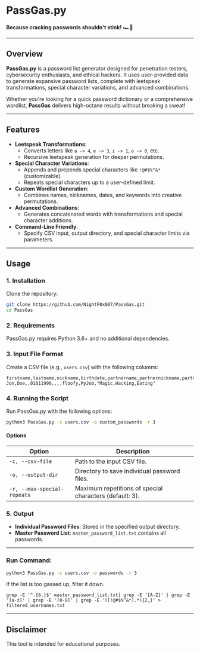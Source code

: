 # **PassGas.py**
**Because cracking passwords shouldn't stink!** 🏎️💨  

---

## **Overview**
**PassGas.py** is a password list generator designed for penetration testers, cybersecurity enthusiasts, and ethical hackers. It uses user-provided data to generate expansive password lists, complete with leetspeak transformations, special character variations, and advanced combinations.

Whether you're looking for a quick password dictionary or a comprehensive wordlist, **PassGas** delivers high-octane results without breaking a sweat!

---

## **Features**
- **Leetspeak Transformations**:
  - Converts letters like `a -> 4`, `e -> 3`, `i -> 1`, `o -> 0`, etc.
  - Recursive leetspeak generation for deeper permutations.
- **Special Character Variations**:
  - Appends and prepends special characters like `!@#$%^&*` (customizable).
  - Repeats special characters up to a user-defined limit.
- **Custom Wordlist Generation**:
  - Combines names, nicknames, dates, and keywords into creative permutations.
- **Advanced Combinations**:
  - Generates concatenated words with transformations and special character additions.
- **Command-Line Friendly**:
  - Specify CSV input, output directory, and special character limits via parameters.

---

## **Usage**

### **1. Installation**
Clone the repository:
```bash
git clone https://github.com/NightF0x007/PassGas.git
cd PassGas
```

### **2. Requirements**
PassGas.py requires Python 3.6+ and no additional dependencies.

### **3. Input File Format**
Create a CSV file (e.g., `users.csv`) with the following columns:
```csv
firstname,lastname,nickname,birthdate,partnername,partnernickname,partnerbirthdate,petname,companyname,keywords
Jon,Doe,,01011990,,,,floofy,MyJob,"Magic,Hacking,Eating"
```

### **4. Running the Script**
Run PassGas.py with the following options:
```bash
python3 PassGas.py -c users.csv -o custom_passwords -r 3
```

#### **Options**
| Option                  | Description                                           |
|-------------------------|-------------------------------------------------------|
| `-c, --csv-file`        | Path to the input CSV file.                           |
| `-o, --output-dir`      | Directory to save individual password files.          |
| `-r, --max-special-repeats` | Maximum repetitions of special characters (default: 3). |

### **5. Output**
- **Individual Password Files**: Stored in the specified output directory.
- **Master Password List**: `master_password_list.txt` contains all passwords.

---

### **Run Command**:
```bash
python3 PassGas.py -c users.csv -o passwords -r 3
```

If the list is too gassed up, filter it down.
```
grep -E '^.{6,}$' master_password_list.txt| grep -E '[A-Z]' | grep -E '[a-z]' | grep -E '[0-9]' | grep -E '([!@#$%^&*].*){2,}' > filtered_usernames.txt
```

---

## **Disclaimer**
This tool is intended for educational purposes.

